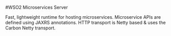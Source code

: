 #WSO2 Microservices Server

Fast, lightweight runtime for hosting microservices. Microservice APIs are defined using JAXRS
annotations. HTTP transport is Netty based & uses the Carbon Netty transport.
